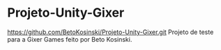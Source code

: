 # Projeto-Unity-Gixer
https://github.com/BetoKosinski/Projeto-Unity-Gixer.git
Projeto de teste para a Gixer Games feito por Beto Kosinski.
